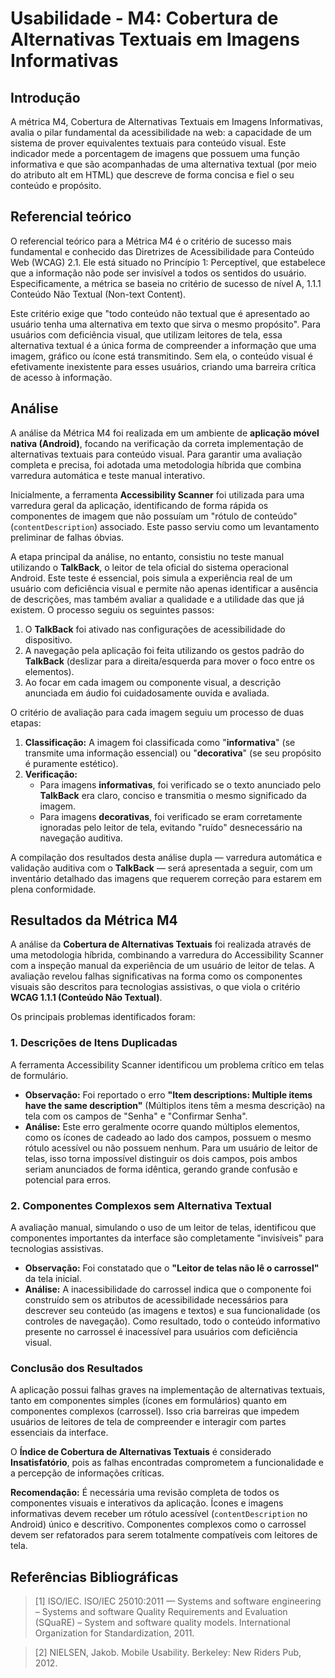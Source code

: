# Usabilidade - M4: Cobertura de Alternativas Textuais em Imagens Informativas

## Introdução

 A métrica M4, Cobertura de Alternativas Textuais em Imagens Informativas, avalia o pilar fundamental da acessibilidade na web: a capacidade 
 de um sistema de prover equivalentes textuais para conteúdo visual. Este indicador mede a porcentagem de imagens que possuem uma função 
 informativa e que são acompanhadas de uma alternativa textual (por meio do atributo alt em HTML) que descreve de forma concisa e fiel o seu 
 conteúdo e propósito.

## Referencial teórico 

  O referencial teórico para a Métrica M4 é o critério de sucesso mais fundamental e conhecido das Diretrizes de Acessibilidade para Conteúdo 
  Web (WCAG) 2.1. Ele está situado no Princípio 1: Perceptível, que estabelece que a informação não pode ser invisível a todos os sentidos do 
  usuário. Especificamente, a métrica se baseia no critério de sucesso de nível A, 1.1.1 Conteúdo Não Textual (Non-text Content).

  Este critério exige que "todo conteúdo não textual que é apresentado ao usuário tenha uma alternativa em texto que sirva o mesmo propósito". 
  Para usuários com deficiência visual, que utilizam leitores de tela, essa alternativa textual é a única forma de compreender a informação 
  que uma imagem, gráfico ou ícone está transmitindo. Sem ela, o conteúdo visual é efetivamente inexistente para esses usuários, criando uma 
  barreira crítica de acesso à informação.

## Análise

A análise da Métrica M4 foi realizada em um ambiente de **aplicação móvel nativa (Android)**, focando na verificação da correta implementação de alternativas textuais para conteúdo visual. Para garantir uma avaliação completa e precisa, foi adotada uma metodologia híbrida que combina varredura automática e teste manual interativo.

Inicialmente, a ferramenta **Accessibility Scanner** foi utilizada para uma varredura geral da aplicação, identificando de forma rápida os componentes de imagem que não possuíam um "rótulo de conteúdo" (`contentDescription`) associado. Este passo serviu como um levantamento preliminar de falhas óbvias.

A etapa principal da análise, no entanto, consistiu no teste manual utilizando o **TalkBack**, o leitor de tela oficial do sistema operacional Android. Este teste é essencial, pois simula a experiência real de um usuário com deficiência visual e permite não apenas identificar a ausência de descrições, mas também avaliar a qualidade e a utilidade das que já existem. O processo seguiu os seguintes passos:

1. O **TalkBack** foi ativado nas configurações de acessibilidade do dispositivo.
2. A navegação pela aplicação foi feita utilizando os gestos padrão do **TalkBack** (deslizar para a direita/esquerda para mover o foco entre os elementos).
3. Ao focar em cada imagem ou componente visual, a descrição anunciada em áudio foi cuidadosamente ouvida e avaliada.

O critério de avaliação para cada imagem seguiu um processo de duas etapas:

1. **Classificação:** A imagem foi classificada como "**informativa**" (se transmite uma informação essencial) ou "**decorativa**" (se seu propósito é puramente estético).
2. **Verificação:**
    * Para imagens **informativas**, foi verificado se o texto anunciado pelo **TalkBack** era claro, conciso e transmitia o mesmo significado da imagem.
    * Para imagens **decorativas**, foi verificado se eram corretamente ignoradas pelo leitor de tela, evitando "ruído" desnecessário na navegação auditiva.

A compilação dos resultados desta análise dupla — varredura automática e validação auditiva com o **TalkBack** — será apresentada a seguir, com um inventário detalhado das imagens que requerem correção para estarem em plena conformidade.

## Resultados da Métrica M4

A análise da **Cobertura de Alternativas Textuais** foi realizada através de uma metodologia híbrida, combinando a varredura do Accessibility Scanner com a inspeção manual da experiência de um usuário de leitor de telas. A avaliação revelou falhas significativas na forma como os componentes visuais são descritos para tecnologias assistivas, o que viola o critério **WCAG 1.1.1 (Conteúdo Não Textual)**.

Os principais problemas identificados foram:

### 1. Descrições de Itens Duplicadas

A ferramenta Accessibility Scanner identificou um problema crítico em telas de formulário.

* **Observação:** Foi reportado o erro **"Item descriptions: Multiple items have the same description"** (Múltiplos itens têm a mesma descrição) na tela com os campos de "Senha" e "Confirmar Senha".
* **Análise:** Este erro geralmente ocorre quando múltiplos elementos, como os ícones de cadeado ao lado dos campos, possuem o mesmo rótulo acessível ou não possuem nenhum. Para um usuário de leitor de telas, isso torna impossível distinguir os dois campos, pois ambos seriam anunciados de forma idêntica, gerando grande confusão e potencial para erros.

### 2. Componentes Complexos sem Alternativa Textual

A avaliação manual, simulando o uso de um leitor de telas, identificou que componentes importantes da interface são completamente "invisíveis" para tecnologias assistivas.

* **Observação:** Foi constatado que o **"Leitor de telas não lê o carrossel"** da tela inicial.
* **Análise:** A inacessibilidade do carrossel indica que o componente foi construído sem os atributos de acessibilidade necessários para descrever seu conteúdo (as imagens e textos) e sua funcionalidade (os controles de navegação). Como resultado, todo o conteúdo informativo presente no carrossel é inacessível para usuários com deficiência visual.

### Conclusão dos Resultados

A aplicação possui falhas graves na implementação de alternativas textuais, tanto em componentes simples (ícones em formulários) quanto em componentes complexos (carrossel). Isso cria barreiras que impedem usuários de leitores de tela de compreender e interagir com partes essenciais da interface.

O **Índice de Cobertura de Alternativas Textuais** é considerado **Insatisfatório**, pois as falhas encontradas comprometem a funcionalidade e a percepção de informações críticas.

**Recomendação:** É necessária uma revisão completa de todos os componentes visuais e interativos da aplicação. Ícones e imagens informativas devem receber um rótulo acessível (`contentDescription` no Android) único e descritivo. Componentes complexos como o carrossel devem ser refatorados para serem totalmente compatíveis com leitores de tela.

## Referências Bibliográficas

> [1] ISO/IEC. ISO/IEC 25010:2011 — Systems and software engineering – Systems and software Quality Requirements and Evaluation (SQuaRE) – System and software quality models. International Organization for Standardization, 2011.

> [2] NIELSEN, Jakob. Mobile Usability. Berkeley: New Riders Pub, 2012.

